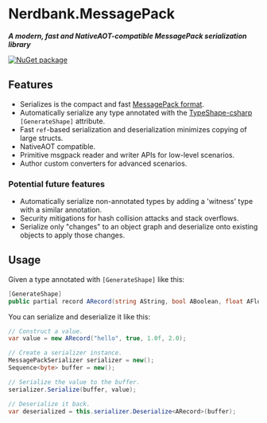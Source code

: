 # Nerdbank.MessagePack

***A modern, fast and NativeAOT-compatible MessagePack serialization library***

[![NuGet package](https://img.shields.io/nuget/v/Nerdbank.MessagePack.svg)](https://nuget.org/packages/Nerdbank.MessagePack)

## Features

* Serializes is the compact and fast [MessagePack format](https://msgpack.org/).
* Automatically serialize any type annotated with the [TypeShape-csharp](https://github.com/eiriktsarpalis/typeshape-csharp) `[GenerateShape]` attribute.
* Fast `ref`-based serialization and deserialization minimizes copying of large structs.
* NativeAOT compatible.
* Primitive msgpack reader and writer APIs for low-level scenarios.
* Author custom converters for advanced scenarios.

### Potential future features

* Automatically serialize non-annotated types by adding a 'witness' type with a similar annotation.
* Security mitigations for hash collision attacks and stack overflows.
* Serialize only "changes" to an object graph and deserialize onto existing objects to apply those changes.

## Usage

Given a type annotated with `[GenerateShape]` like this:

```cs
[GenerateShape]
public partial record ARecord(string AString, bool ABoolean, float AFloat, double ADouble);
```

You can serialize and deserialize it like this:

```cs
// Construct a value.
var value = new ARecord("hello", true, 1.0f, 2.0);

// Create a serializer instance.
MessagePackSerializer serializer = new();
Sequence<byte> buffer = new();

// Serialize the value to the buffer.
serializer.Serialize(buffer, value);

// Deserialize it back.
var deserialized = this.serializer.Deserialize<ARecord>(buffer);
```
